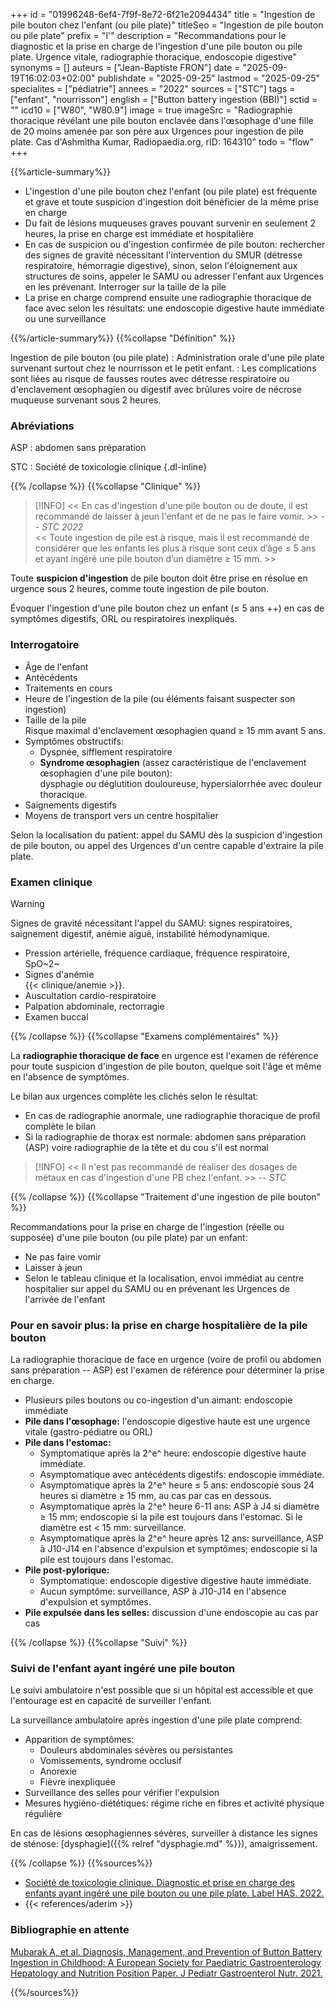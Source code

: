 +++
id = "01996248-6ef4-7f9f-8e72-6f21e2094434"
title = "Ingestion de pile bouton chez l'enfant (ou pile plate)"
titleSeo = "Ingestion de pile bouton ou pile plate"
prefix = "l'"
description = "Recommandations pour le diagnostic et la prise en charge de l'ingestion d'une pile bouton ou pile plate. Urgence vitale, radiographie thoracique, endoscopie digestive"
synonyms = []
auteurs = ["Jean-Baptiste FRON"]
date = "2025-09-19T16:02:03+02:00"
publishdate = "2025-09-25"
lastmod = "2025-09-25"
specialites = ["pédiatrie"]
annees = "2022"
sources = ["STC"]
tags = ["enfant", "nourrisson"]
english = ["Button battery ingestion (BBI)"]
sctid = ""
icd10 = ["W80", "W80.9"]
image = true
imageSrc = "Radiographie thoracique révélant une pile bouton enclavée dans l'œsophage d'une fille de 20 moins amenée par son père aux Urgences pour ingestion de pile plate. Cas d'Ashmitha Kumar, Radiopaedia.org, rID: 164310"
todo = "flow"
+++

{{%article-summary%}}

- L'ingestion d'une pile bouton chez l'enfant (ou pile plate) est fréquente et grave et toute suspicion d'ingestion doit bénéficier de la même prise en charge
- Du fait de lésions muqueuses graves pouvant survenir en seulement 2 heures, la prise en charge est immédiate et hospitalière
- En cas de suspicion ou d'ingestion confirmée de pile bouton: rechercher des signes de gravité nécessitant l'intervention du SMUR (détresse respiratoire, hémorragie digestive), sinon, selon l'éloignement aux structures de soins, appeler le SAMU ou adresser l'enfant aux Urgences en les prévenant. Interroger sur la taille de la pile
- La prise en charge comprend ensuite une radiographie thoracique de face avec selon les résultats: une endoscopie digestive haute immédiate ou une surveillance

{{%/article-summary%}}
{{%collapse "Définition" %}}

Ingestion de pile bouton (ou pile plate)
: Administration orale d'une pile plate survenant surtout chez le nourrisson et le petit enfant.
: Les complications sont liées au risque de fausses routes avec détresse respiratoire ou d'enclavement œsophagien ou digestif avec brûlures voire de nécrose muqueuse survenant sous 2 heures.

### Abréviations

ASP
: abdomen sans préparation

STC
: Société de toxicologie clinique
{.dl-inline}

{{% /collapse %}}
{{%collapse "Clinique" %}}

> [!INFO]
> << En cas d'ingestion d'une pile bouton ou de doute, il est recommandé de laisser à jeun l'enfant et de ne pas le faire vomir. >> -- *STC 2022*  
> << Toute ingestion de pile est à risque, mais il est recommandé de considérer que les enfants les plus à risque sont ceux d’âge ≤ 5 ans et ayant ingéré une pile bouton d’un diamètre ≥ 15 mm. >>

Toute **suspicion d'ingestion** de pile bouton doit être prise en résolue en urgence sous 2 heures, comme toute ingestion de pile bouton.

Évoquer l'ingestion d'une pile bouton chez un enfant (≤ 5 ans ++) en cas de symptômes digestifs, ORL ou respiratoires inexpliqués.

### Interrogatoire

- Âge de l'enfant
- Antécédents
- Traitements en cours
- Heure de l'ingestion de la pile (ou éléments faisant suspecter son ingestion)
- Taille de la pile  
  Risque maximal d'enclavement œsophagien quand ≥ 15 mm avant 5 ans.
- Symptômes obstructifs:
  - Dyspnée, sifflement respiratoire
  - **Syndrome œsophagien** (assez caractéristique de l'enclavement œsophagien d'une pile bouton):  
    dysphagie ou déglutition douloureuse, hypersialorrhée avec douleur thoracique.
- Saignements digestifs
- Moyens de transport vers un centre hospitalier

Selon la localisation du patient: appel du SAMU dès la suspicion d'ingestion de pile bouton, ou appel des Urgences d'un centre capable d'extraire la pile plate.

### Examen clinique

> [!WARNING]
> Signes de gravité nécessitant l'appel du SAMU: signes respiratoires, saignement digestif, anémie aiguë, instabilité hémodynamique.

- Pression artérielle, fréquence cardiaque, fréquence respiratoire, SpO~2~
- Signes d'anémie  
  {{< clinique/anemie >}}.
- Auscultation cardio-respiratoire
- Palpation abdominale, rectorragie
- Examen buccal

{{% /collapse %}}
{{%collapse "Examens complémentaires" %}}

La **radiographie thoracique de face** en urgence est l'examen de référence pour toute suspicion d'ingestion de pile bouton, quelque soit l'âge et même en l'absence de symptômes.

Le bilan aux urgences complète les clichés selon le résultat:

- En cas de radiographie anormale, une radiographie thoracique de profil complète le bilan
- Si la radiographie de thorax est normale: abdomen sans préparation (ASP) voire radiographie de la tête et du cou s'il est normal

> [!INFO]
> << Il n'est pas recommandé de réaliser des dosages de métaux en cas d'ingestion d'une PB chez l'enfant. >> -- *STC*

{{% /collapse %}}
{{%collapse "Traitement d'une ingestion de pile bouton" %}}

Recommandations pour la prise en charge de l'ingestion (réelle ou supposée) d'une pile bouton (ou pile plate) par un enfant:

- Ne pas faire vomir
- Laisser à jeun
- Selon le tableau clinique et la localisation, envoi immédiat au centre hospitalier sur appel du SAMU ou en prévenant les Urgences de l'arrivée de l'enfant

### Pour en savoir plus: la prise en charge hospitalière de la pile bouton

La radiographie thoracique de face en urgence (voire de profil ou abdomen sans préparation -- ASP) est l'examen de référence pour déterminer la prise en charge.

- Plusieurs piles boutons ou co-ingestion d'un aimant: endoscopie immédiate
- **Pile dans l'œsophage:** l'endoscopie digestive haute est une urgence vitale (gastro-pédiatre ou ORL)
- **Pile dans l'estomac:**
  - Symptomatique après la 2^e^ heure: endoscopie digestive haute immédiate.
  - Asymptomatique avec antécédents digestifs: endoscopie immédiate.
  - Asymptomatique après la 2^e^ heure ≤ 5 ans: endoscopie sous 24 heures si diamètre ≥ 15 mm, au cas par cas en dessous.
  - Asymptomatique après la 2^e^ heure 6-11 ans: ASP à J4 si diamètre ≥ 15 mm; endoscopie si la pile est toujours dans l'estomac. Si le diamètre est < 15 mm: surveillance.
  - Asymptomatique après la 2^e^ heure après 12 ans: surveillance, ASP à J10-J14 en l'absence d'expulsion et symptômes; endoscopie si la pile est toujours dans l'estomac.
- **Pile post-pylorique:**
  - Symptomatique: endoscopie digestive digestive haute immédiate.
  - Aucun symptôme: surveillance, ASP à J10-J14 en l'absence d'expulsion et symptômes.
- **Pile expulsée dans les selles:** discussion d'une endoscopie au cas par cas

{{% /collapse %}}
{{%collapse "Suivi" %}}

### Suivi de l'enfant ayant ingéré une pile bouton

Le suivi ambulatoire n'est possible que si un hôpital est accessible et que l'entourage est en capacité de surveiller l'enfant.

La surveillance ambulatoire après ingestion d'une pile plate comprend:

- Apparition de symptômes:
  - Douleurs abdominales sévères ou persistantes
  - Vomissements, syndrome occlusif
  - Anorexie
  - Fièvre inexpliquée
- Surveillance des selles pour vérifier l'expulsion
- Mesures hygiéno-diététiques: régime riche en fibres et activité physique régulière

En cas de lésions œsophagiennes sévères, surveiller à distance les signes de sténose: [dysphagie]({{% relref "dysphagie.md" %}}), amaigrissement.

{{% /collapse %}}
{{%sources%}}

- [Société de toxicologie clinique. Diagnostic et prise en charge des enfants ayant ingéré une pile bouton ou une pile plate. Label HAS. 2022.](https://www.has-sante.fr/jcms/p_3165810/fr/label-diagnostic-et-prise-en-charge-des-enfants-ayant-ingere-une-pile-bouton-ou-une-pile-plate)
- {{< references/aderim >}}

### Bibliographie en attente

[Mubarak A, et al. Diagnosis, Management, and Prevention of Button Battery Ingestion in Childhood: A European Society for Paediatric Gastroenterology Hepatology and Nutrition Position Paper. J Pediatr Gastroenterol Nutr. 2021.](https://onlinelibrary.wiley.com/doi/10.1097/MPG.0000000000003048)

{{%/sources%}}
